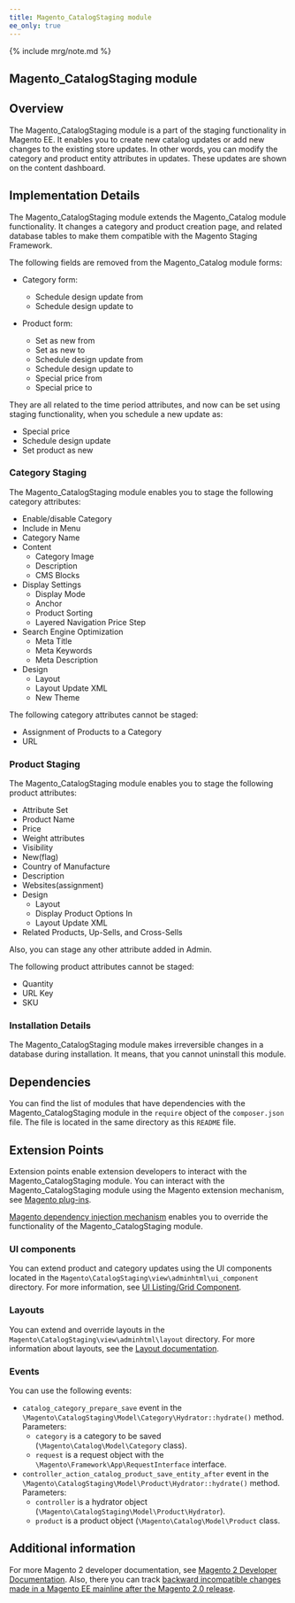 ```yaml
---
title: Magento_CatalogStaging module
ee_only: true
---
```


{% include mrg/note.md %}

<h2>Magento_CatalogStaging module</h2>

## Overview

The Magento_CatalogStaging module is a part of the staging functionality in Magento EE. It enables you to create new catalog updates or add new changes to the existing store updates. In other words, you can modify the category and product entity attributes in updates. These updates are shown on the content dashboard.

## Implementation Details

The Magento_CatalogStaging module extends the Magento_Catalog module functionality. It changes a category and product creation page, and related database tables to make them compatible with the Magento Staging Framework.

The following fields are removed from the Magento_Catalog module forms:

- Category form:
  - Schedule design update from
  - Schedule design update to

- Product form:
  - Set as new from
  - Set as new to
  - Schedule design update from
  - Schedule design update to
  - Special price from
  - Special price to

They are all related to the time period attributes, and now can be set using staging functionality, when you schedule a new update as:

- Special price
- Schedule design update
- Set product as new

### Category Staging

The Magento_CatalogStaging module enables you to stage the following category attributes:

- Enable/disable Category
- Include in Menu
- Category Name
- Content
    - Category Image
    - Description
    - CMS Blocks
- Display Settings
    - Display Mode
    - Anchor
    - Product Sorting
    - Layered Navigation Price Step
- Search Engine Optimization
    - Meta Title
    - Meta Keywords
    - Meta Description
- Design
    - Layout
    - Layout Update XML
    - New Theme

The following category attributes cannot be staged:

- Assignment of Products to a Category
- URL

### Product Staging

The Magento_CatalogStaging module enables you to stage the following product attributes:

- Attribute Set
- Product Name
- Price
- Weight attributes
- Visibility
- New(flag)
- Country of Manufacture
- Description
- Websites(assignment)
- Design
  - Layout
  - Display Product Options In
  - Layout Update XML
- Related Products, Up-Sells, and Cross-Sells

Also, you can stage any other attribute added in Admin.

The following product attributes cannot be staged:

- Quantity
- URL Key
- SKU

### Installation Details

The Magento_CatalogStaging module makes irreversible changes in a database during installation. It means, that you cannot uninstall this module.

## Dependencies

You can find the list of modules that have dependencies with the Magento_CatalogStaging module in the `require` object of the `composer.json` file. The file is located in the same directory as this `README` file.

## Extension Points

Extension points enable extension developers to interact with the Magento_CatalogStaging module. You can interact with the Magento_CatalogStaging module using the Magento extension mechanism, see [Magento plug-ins]({{site.baseurl}}/guides/v2.1/extension-dev-guide/plugins.html).

[Magento dependency injection mechanism]({{site.baseurl}}/guides/v2.1/extension-dev-guide/depend-inj.html) enables you to override the functionality of the Magento_CatalogStaging module.

### UI components

You can extend product and category updates using the UI components located in the `Magento\CatalogStaging\view\adminhtml\ui_component` directory. For more information, see [UI Listing/Grid Component]({{site.baseurl}}/guides/v2.1/ui-components/ui-listing-grid.html).

### Layouts

You can extend and override layouts in the `Magento\CatalogStaging\view\adminhtml\layout` directory.
For more information about layouts, see the [Layout documentation]({{site.baseurl}}/guides/v2.1/frontend-dev-guide/layouts/layout-overview.html).

### Events

You can use the following events:

- `catalog_category_prepare_save` event in the `\Magento\CatalogStaging\Model\Category\Hydrator::hydrate()` method. Parameters:
  - `category` is a category to be saved (`\Magento\Catalog\Model\Category` class).
  - `request` is a request object with the `\Magento\Framework\App\RequestInterface` interface.
- `controller_action_catalog_product_save_entity_after` event in the `\Magento\CatalogStaging\Model\Product\Hydrator::hydrate()` method. Parameters:
  - `controller` is a hydrator object (`\Magento\CatalogStaging\Model\Product\Hydrator`).
  - `product` is a product object (`\Magento\Catalog\Model\Product` class.

## Additional information

For more Magento 2 developer documentation, see [Magento 2 Developer Documentation]({{site.baseurl}}). Also, there you can track [backward incompatible changes made in a Magento EE mainline after the Magento 2.0 release]({{site.baseurl}}/guides/v2.0/release-notes/changes/ee_changes.html).
